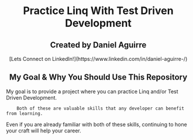 
<h1 align="center"> Practice Linq With Test Driven Development </h1>

<h2 align="center"> Created by Daniel Aguirre </h2>
<p align="center"> [Lets Connect on LinkedIn!](https://www.linkedin.com/in/daniel-aguirre-/)</p>

<h2 align="center"> My Goal & Why You Should Use This Repository </h2>
<p align="center">

My goal is to provide a project where you can practice Linq and/or Test Driven Development.

		Both of these are valuable skills that any developer can benefit from learning.

Even if you are already familiar with both of these skills, continuing to hone your craft will help your career.

</p>





